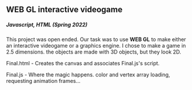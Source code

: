 ## WEB GL interactive videogame
##### Javascript, HTML (Spring 2022)

This project was open ended. Our task was to use **WEB GL** to make either
an interactive videogame or a graphics engine. I chose to make a game in
2.5 dimensions. the objects are made with 3D objects, but they look 2D.

Final.html - Creates the canvas and associates Final.js's script.

Final.js - Where the magic happens. color and vertex array loading, requesting animation frames...
